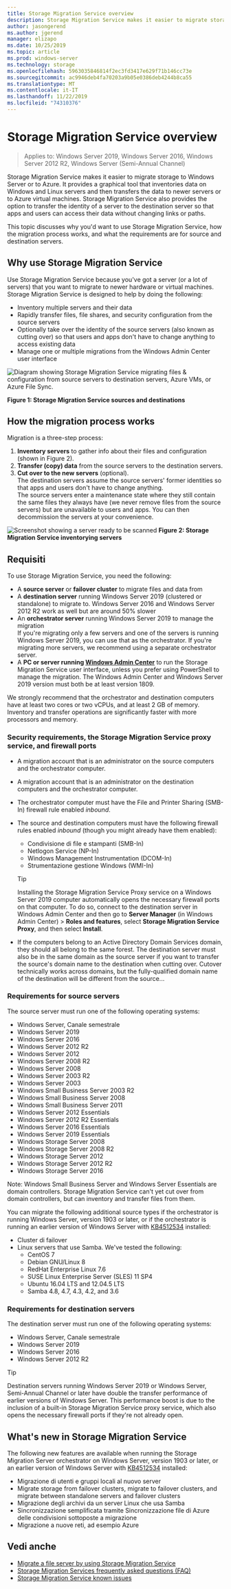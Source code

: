 ```yaml
---
title: Storage Migration Service overview
description: Storage Migration Service makes it easier to migrate storage to Windows Server or to Azure. It provides a graphical tool that inventories data on Windows and Linux servers and then transfers the data to newer servers or to Azure virtual machines. Storage Migration Service also provides the option to transfer the identity of a server to the destination server so that apps and users can access their data without changing links or paths.
author: jasongerend
ms.author: jgerend
manager: elizapo
ms.date: 10/25/2019
ms.topic: article
ms.prod: windows-server
ms.technology: storage
ms.openlocfilehash: 5963035846814f2ec3fd3417e629f71b146cc73e
ms.sourcegitcommit: ac9946deb4fa70203a9b05e0386deb4244b8ca55
ms.translationtype: MT
ms.contentlocale: it-IT
ms.lasthandoff: 11/22/2019
ms.locfileid: "74310376"
---
```

# <a name="storage-migration-service-overview"></a>Storage Migration Service overview

>Applies to: Windows Server 2019, Windows Server 2016, Windows Server 2012 R2, Windows Server (Semi-Annual Channel)

Storage Migration Service makes it easier to migrate storage to Windows Server or to Azure. It provides a graphical tool that inventories data on Windows and Linux servers and then transfers the data to newer servers or to Azure virtual machines. Storage Migration Service also provides the option to transfer the identity of a server to the destination server so that apps and users can access their data without changing links or paths.

This topic discusses why you'd want to use Storage Migration Service, how the migration process works, and what the requirements are for source and destination servers.

## <a name="why-use-storage-migration-service"></a>Why use Storage Migration Service

Use Storage Migration Service because you've got a server (or a lot of servers) that you want to migrate to newer hardware or virtual machines. Storage Migration Service is designed to help by doing the following:

- Inventory multiple servers and their data
- Rapidly transfer files, file shares, and security configuration from the source servers
- Optionally take over the identity of the source servers (also known as cutting over) so that users and apps don't have to change anything to access existing data
- Manage one or multiple migrations from the Windows Admin Center user interface

![Diagram showing Storage Migration Service migrating files & configuration from source servers to destination servers, Azure VMs, or Azure File Sync.](media/overview/storage-migration-service-diagram.png)

**Figure 1: Storage Migration Service sources and destinations**

## <a name="how-the-migration-process-works"></a>How the migration process works

Migration is a three-step process:

1. **Inventory servers** to gather info about their files and configuration (shown in Figure 2).
2. **Transfer (copy) data** from the source servers to the destination servers.
3. **Cut over to the new servers** (optional).<br>The destination servers assume the source servers' former identities so that apps and users don't have to change anything. <br>The source servers enter a maintenance state where they still contain the same files they always have (we never remove files from the source servers) but are unavailable to users and apps. You can then decommission the servers at your convenience.

![Screenshot showing a server ready to be scanned](media/migrate/inventory.png)
**Figure 2: Storage Migration Service inventorying servers**

## <a name="requirements"></a>Requisiti

To use Storage Migration Service, you need the following:

- A **source server** or **failover cluster** to migrate files and data from
- A **destination server** running Windows Server 2019 (clustered or standalone) to migrate to. Windows Server 2016 and Windows Server 2012 R2 work as well but are around 50% slower
- An **orchestrator server** running Windows Server 2019 to manage the migration  <br>If you're migrating only a few servers and one of the servers is running Windows Server 2019, you can use that as the orchestrator. If you're migrating more servers, we recommend using a separate orchestrator server.
- A **PC or server running [Windows Admin Center](../../manage/windows-admin-center/understand/windows-admin-center.md)** to run the Storage Migration Service user interface, unless you prefer using PowerShell to manage the migration. The Windows Admin Center and Windows Server 2019 version must both be at least version 1809.

We strongly recommend that the orchestrator and destination computers have at least two cores or two vCPUs, and at least 2 GB of memory. Inventory and transfer operations are significantly faster with more processors and memory.

### <a name="security-requirements-the-storage-migration-service-proxy-service-and-firewall-ports"></a>Security requirements, the Storage Migration Service proxy service, and firewall ports

- A migration account that is an administrator on the source computers and the orchestrator computer.
- A migration account that is an administrator on the destination computers and the orchestrator computer.
- The orchestrator computer must have the File and Printer Sharing (SMB-In) firewall rule enabled *inbound*.
- The source and destination computers must have the following firewall rules enabled *inbound* (though you might already have them enabled):
  - Condivisione di file e stampanti (SMB-In)
  - Netlogon Service (NP-In)
  - Windows Management Instrumentation (DCOM-In)
  - Strumentazione gestione Windows (WMI-In)
  
  > [!TIP]
  > Installing the Storage Migration Service Proxy service on a Windows Server 2019 computer automatically opens the necessary firewall ports on that computer. To do so, connect to the destination server in Windows Admin Center and then go to **Server Manager** (in Windows Admin Center) > **Roles and features**, select **Storage Migration Service Proxy**, and then select **Install**.


- If the computers belong to an Active Directory Domain Services domain, they should all belong to the same forest. The destination server must also be in the same domain as the source server if you want to transfer the source's domain name to the destination when cutting over. Cutover technically works across domains, but the fully-qualified domain name of the destination will be different from the source...

### <a name="requirements-for-source-servers"></a>Requirements for source servers

The source server must run one of the following operating systems:

- Windows Server, Canale semestrale
- Windows Server 2019
- Windows Server 2016
- Windows Server 2012 R2
- Windows Server 2012
- Windows Server 2008 R2
- Windows Server 2008
- Windows Server 2003 R2
- Windows Server 2003
- Windows Small Business Server 2003 R2
- Windows Small Business Server 2008
- Windows Small Business Server 2011
- Windows Server 2012 Essentials
- Windows Server 2012 R2 Essentials
- Windows Server 2016 Essentials
- Windows Server 2019 Essentials
- Windows Storage Server 2008
- Windows Storage Server 2008 R2
- Windows Storage Server 2012
- Windows Storage Server 2012 R2
- Windows Storage Server 2016

Note: Windows Small Business Server and Windows Server Essentials are domain controllers. Storage Migration Service can't yet cut over from domain controllers, but can inventory and transfer files from them.   

You can migrate the following additional source types if the orchestrator is running Windows Server, version 1903 or later, or if the orchestrator is running an earlier version of Windows Server with [KB4512534](https://support.microsoft.com/help/4512534/windows-10-update-kb4512534) installed:

- Cluster di failover
- Linux servers that use Samba. We've tested the following:
    - CentOS 7
    - Debian GNU/Linux 8
    - RedHat Enterprise Linux 7.6
    - SUSE Linux Enterprise Server (SLES) 11 SP4
    - Ubuntu 16.04 LTS and 12.04.5 LTS
    - Samba 4.8, 4.7, 4.3, 4.2, and 3.6

### <a name="requirements-for-destination-servers"></a>Requirements for destination servers

The destination server must run one of the following operating systems:

- Windows Server, Canale semestrale
- Windows Server 2019
- Windows Server 2016
- Windows Server 2012 R2

> [!TIP]
> Destination servers running Windows Server 2019 or Windows Server, Semi-Annual Channel or later have double the transfer performance of earlier versions of Windows Server. This performance boost is due to the inclusion of a built-in Storage Migration Service proxy service, which also opens the necessary firewall ports if they're not already open.

## <a name="whats-new-in-storage-migration-service"></a>What's new in Storage Migration Service

The following new features are available when running the Storage Migration Server orchestrator on Windows Server, version 1903 or later, or an earlier version of Windows Server with [KB4512534](https://support.microsoft.com/help/4512534/windows-10-update-kb4512534) installed:

- Migrazione di utenti e gruppi locali al nuovo server
- Migrate storage from failover clusters, migrate to failover clusters, and migrate between standalone servers and failover clusters
- Migrazione degli archivi da un server Linux che usa Samba
- Sincronizzazione semplificata tramite Sincronizzazione file di Azure delle condivisioni sottoposte a migrazione
- Migrazione a nuove reti, ad esempio Azure

## <a name="see-also"></a>Vedi anche

- [Migrate a file server by using Storage Migration Service](migrate-data.md)
- [Storage Migration Services frequently asked questions (FAQ)](faq.md)
- [Storage Migration Service known issues](known-issues.md)
